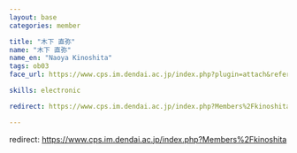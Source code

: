 ```yaml
---
layout: base
categories: member

title: "木下 直弥"
name: "木下 直弥"
name_en: "Naoya Kinoshita"
tags: ob03
face_url: https://www.cps.im.dendai.ac.jp/index.php?plugin=attach&refer=Members&openfile=nowprinting.png

skills: electronic

redirect: https://www.cps.im.dendai.ac.jp/index.php?Members%2Fkinoshita

---
```


redirect: https://www.cps.im.dendai.ac.jp/index.php?Members%2Fkinoshita
